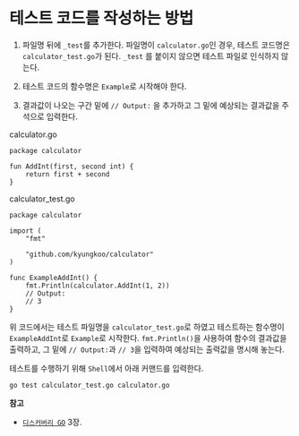 # 테스트 코드를 작성하는 방법

1. 파일명 뒤에 `_test`를 추가한다.
파일명이 `calculator.go`인 경우, 테스트 코드명은 `calculator_test.go`가 된다. `_test` 를 붙이지 않으면 테스트 파일로 인식하지 않는다.

2. 테스트 코드의 함수명은 `Example`로 시작해야 한다.
3. 결과값이 나오는 구간 밑에 `// Output:` 을 추가하고 그 밑에 예상되는 결과값을 주석으로 입력한다.

calculator.go
```golang
package calculator

fun AddInt(first, second int) {  
    return first + second
}
```

calculator_test.go
```golang
package calculator

import (
	"fmt"

	"github.com/kyungkoo/calculator"
)

func ExampleAddInt() {
	fmt.Println(calculator.AddInt(1, 2))
	// Output:
	// 3
}
```

위 코드에서는 테스트 파일명을 `calculator_test.go`로 하였고 테스트하는 함수명이 `ExampleAddInt`로 `Example`로 시작한다.
`fmt.Println()`을 사용하여 함수의 결과값을 출력하고, 그 밑에 `// Output:`과 `// 3`을 입력하여 예상되는 출력값을 명시해 놓는다.

테스트를 수행하기 위해 `Shell`에서 아래 커맨드를 입력한다.
```shell
go test calculator_test.go calculator.go
```

**참고**
- [`디스커버리 GO`](http://www.hanbit.co.kr/media/books/book_view.html?p_code=B5279497767) 3장.
